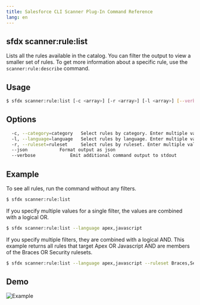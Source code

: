 ```yaml
---
title: Salesforce CLI Scanner Plug-In Command Reference
lang: en
---
```


## sfdx scanner:rule:list
Lists all the rules available in the catalog. You can filter the output to view a smaller set of rules. To get more information about a specific rule, use the ```scanner:rule:describe``` command.

## Usage

```bash
$ sfdx scanner:rule:list [-c <array>] [-r <array>] [-l <array>] [--verbose] [--json] 
```
  
## Options

```bash
  -c, --category=category 	Select rules by category. Enter multiple values as a comma-separated list.
  -l, --language=language 	Select rules by language. Enter multiple values as a comma-separated list.
  -r, --ruleset=ruleset 	Select rules by ruleset. Enter multiple values as a comma-separated list.
  --json 			Format output as json
  --verbose 			Emit additional command output to stdout

```
  
## Example
To see all rules, run the command without any filters. 
```bash
$ sfdx scanner:rule:list
```
If you specify multiple values for a single filter, the values are combined with a logical OR. 
```bash
$ sfdx scanner:rule:list --language apex,javascript
```

If you specify multiple filters, they are combined with a logical AND. This example returns all rules that target Apex OR Javascript AND are members of the Braces OR Security rulesets.

```bash
$ sfdx scanner:rule:list --language apex,javascript --ruleset Braces,Security
```

## Demo
![Example](../../../assets/images/list.gif) 
